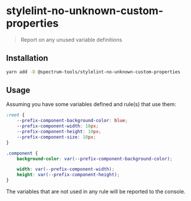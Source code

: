 # stylelint-no-unknown-custom-properties

> Report on any unused variable definitions

## Installation

```sh
yarn add -D @spectrum-tools/stylelint-no-unknown-custom-properties
```

## Usage

Assuming you have some variables defined and rule(s) that use them:

```css
:root {
	--prefix-component-background-color: blue;
	--prefix-component-width: 10px;
	--prefix-component-height: 10px;
	--prefix-component-size: 10px;
}

.component {
	background-color: var(--prefix-component-background-color);

	width: var(--prefix-component-width);
	height: var(--prefix-component-height);
}
```

The variables that are not used in any rule will be reported to the console.

